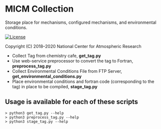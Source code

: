 MICM Collection
====================

Storage place for mechanisms, configured mechanisms, and environmental conditions.

[![License](https://img.shields.io/github/license/NCAR/micm-collection.svg)](https://github.com/NCAR/micm-collection/blob/master/LICENSE)

Copyright (C) 2018&ndash;2020 National Center for Atmospheric Research

- Collect Tag from chemistry cafe, **get_tag.py**
- Use web-service preprocessor to convert the tag to Fortran, **preprocess_tag.py**
- Collect Environmental Conditions File from FTP Server, **get_environmental_conditions.py**
- Place environmental conditions and fortran code (corresponding to the tag) in place to be compiled, **stage_tag.py**


## Usage is available for each of these scripts
```
> python3 get_tag.py --help
> python3 preprocess_tag.py --help
> python3 stage_tag.py --help
```

